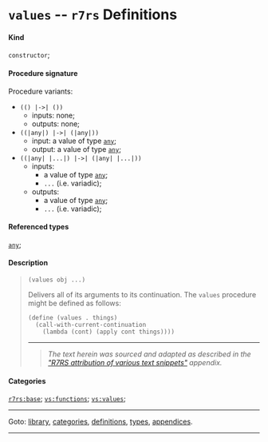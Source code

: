 

<a id='definition__r7rs__values'></a>

# `values` -- `r7rs` Definitions


#### Kind

`constructor`;


#### Procedure signature

Procedure variants:
 * `(() |->| ())`
   * inputs: none;
   * outputs: none;
 * `((|any|) |->| (|any|))`
   * input: a value of type [`any`](../../r7rs/types/any.md#type__r7rs__any);
   * output: a value of type [`any`](../../r7rs/types/any.md#type__r7rs__any);
 * `((|any| |...|) |->| (|any| |...|))`
   * inputs:
     * a value of type [`any`](../../r7rs/types/any.md#type__r7rs__any);
     * `...` (i.e. variadic);
   * outputs:
     * a value of type [`any`](../../r7rs/types/any.md#type__r7rs__any);
     * `...` (i.e. variadic);


#### Referenced types

[`any`](../../r7rs/types/any.md#type__r7rs__any);


#### Description

> ````
> (values obj ...)
> ````
> 
> 
> Delivers all of its arguments to its continuation.
> The `values` procedure might be defined as follows:
> ````
> (define (values . things)
>   (call-with-current-continuation
>     (lambda (cont) (apply cont things))))
> ````
> 
> 
> ----
> > *The text herein was sourced and adapted as described in the ["R7RS attribution of various text snippets"](../../r7rs/appendices/attribution.md#appendix__r7rs__attribution) appendix.*


#### Categories

[`r7rs:base`](../../r7rs/categories/r7rs_3a_base.md#category__r7rs__r7rs_3a_base);
[`vs:functions`](../../r7rs/categories/vs_3a_functions.md#category__r7rs__vs_3a_functions);
[`vs:values`](../../r7rs/categories/vs_3a_values.md#category__r7rs__vs_3a_values);

----

Goto: [library](../../r7rs/_index.md#library__r7rs), [categories](../../r7rs/categories/_index.md#toc__r7rs__categories), [definitions](../../r7rs/definitions/_index.md#toc__r7rs__definitions), [types](../../r7rs/types/_index.md#toc__r7rs__types), [appendices](../../r7rs/appendices/_index.md#toc__r7rs__appendices).

----

